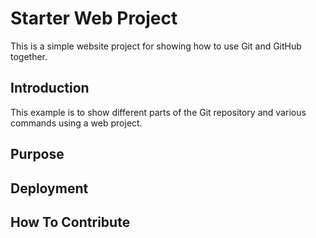 # Starter Web Project

This is a simple website project for showing how to use Git and GitHub together.

## Introduction

This example is to show different parts of the Git repository and various commands using a web project. 

## Purpose

## Deployment

## How To Contribute
